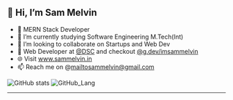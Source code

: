 ## 👋 Hi, I’m Sam Melvin

- 👀 MERN Stack Developer
- 🌱 I’m currently studying Software Engineering M.Tech(Int)
- 💞️ I’m looking to collaborate on Startups and Web Dev 
- 🙋 Web Developer at [@DSC](https://developers.google.com/) and checkout [@g.dev/imsammelvin](https://g.dev/imsammelvin)
- 🌐 Visit www.sammelvin.in 
- 📫 Reach me on @mailtosammelvin@gmail.com

<!---
imsammelvin/imsammelvin is a ✨ special ✨ repository because its `README.md` (this file) appears on your GitHub profile.
You can click the Preview link to take a look at your changes.
--->
![GitHub stats](https://github-readme-stats.vercel.app/api?username=imsammelvin&show_icons=true&theme=tokyonight)
![GitHub_Lang](http://github-profile-summary-cards.vercel.app/api/cards/repos-per-language?username=imsammelvin&theme=tokyonight)


<hr />
